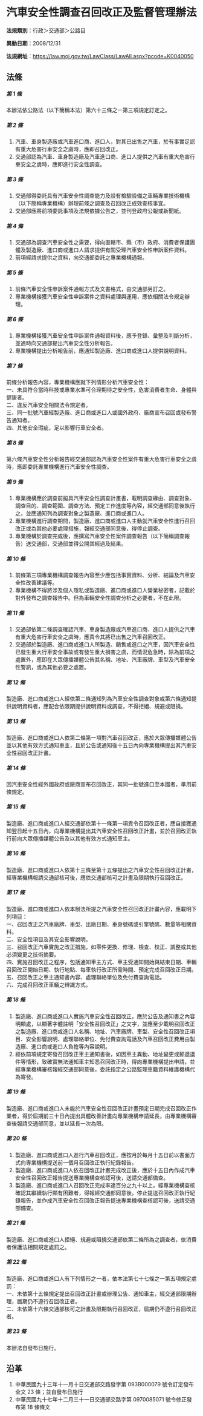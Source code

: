 # 汽車安全性調查召回改正及監督管理辦法


**法規類別**：行政＞交通部＞公路目

**異動日期**：2008/12/31  

**法規網址**：https://law.moj.gov.tw/LawClass/LawAll.aspx?pcode=K0040050



## 法條
##### 第 1 條
本辦法依公路法（以下簡稱本法）第六十三條之一第三項規定訂定之。

##### 第 2 條
1. 汽車、車身製造廠或汽車進口商、進口人，對其已出售之汽車，於有事實足認有重大危害行車安全之虞時，應即召回改正。
1. 交通部認為汽車、車身製造廠及汽車進口商、進口人提供之汽車有重大危害行車安全之虞時，應即進行安全性調查。

##### 第 3 條
1. 交通部得委託具有汽車安全性調查能力及設有檢驗設備之車輛專業技術機構（以下簡稱專業機構）辦理前條之調查及召回改正成效查核事宜。
1. 交通部應將前項委託事項及法規依據公告之，並刊登政府公報或新聞紙。

##### 第 4 條
1. 交通部為調查汽車安全性之需要，得向直轄市、縣（市）政府、消費者保護團體及製造廠、進口商或進口人請求提供有關受理汽車安全性申訴案件資料。
1. 前項經請求提供之資料，向交通部委託之專業機構通報。

##### 第 5 條
1. 前條汽車安全性申訴案件通報方式及文書格式，由交通部另訂之。
1. 專業機構接獲汽車安全性申訴案件之資料處理與運用，應依相關法令規定辦理。

##### 第 6 條
1. 專業機構接獲汽車安全性申訴案件通報資料後，應予登錄、彙整及判斷分析，並適時向交通部提出汽車安全性分析報告。
1. 專業機構提出分析報告前，應通知製造廠、進口商或進口人提供說明資料。

##### 第 7 條
前條分析報告內容，專業機構應就下列情形分析汽車安全性：  
一、未具符合當時科技或專業水準可合理期待之安全性，危害消費者生命、身體與健康者。  
二、違反汽車安全相關法令規定者。  
三、同一批號汽車經製造廠、進口商或進口人或國外政府、廠商宣布召回或發布警告通知者。  
四、其他安全瑕疵，足以影響行車安全者。

##### 第 8 條
第六條汽車安全性分析報告經交通部認為汽車安全性案件有重大危害行車安全之虞時，應即委託專業機構進行汽車安全性調查。

##### 第 9 條
1. 專業機構應於調查前擬具汽車安全性調查計畫書，載明調查緣由、調查對象、調查目的、調查範圍、調查方法、預定工作進度等內容，經交通部同意後執行之，並應通知列為調查對象之製造廠、進口商或進口人。
1. 專業機構進行調查期間，製造廠、進口商或進口人主動就汽車安全性進行召回改正或為其他必要處理措施，報經交通部同意後，得停止調查。
1. 專業機構於調查完成後，應撰寫汽車安全性案件調查報告（以下簡稱調查報告）送交通部，交通部並得公開其經過及結果。

##### 第 10 條
1. 前條第三項專業機構調查報告內容至少應包括事實資料、分析、結論及汽車安全性改善建議等。
1. 專業機構不得將涉及個人隱私或製造廠、進口商或進口人營業秘密者，記載於對外發布之調查報告中。但為車輛安全性調查分析之必要者，不在此限。

##### 第 11 條
1. 交通部依第二條調查確認汽車、車身製造廠或汽車進口商、進口人提供之汽車有重大危害行車安全之虞時，應責令其將已出售之汽車召回改正。
1. 交通部於製造廠、進口商或進口人所製造、銷售或進口之汽車，因汽車安全性已發生重大行車安全事故或有發生重大損害之虞，而情況危急時，除為前項之處置外，應即在大眾傳播媒體公告其名稱、地址、汽車廠牌、車型及汽車安全性警訊，或為其他必要之處置。

##### 第 12 條
製造廠、進口商或進口人經依第二條通知列為汽車安全性調查對象或第六條通知提供說明資料者，應配合依限期提供說明資料或調查，不得拒絕、規避或阻撓。

##### 第 13 條
製造廠、進口商或進口人依第二條第一項對汽車召回改正，應於大眾傳播媒體公告並以其他有效方式通知車主，且於公告或通知後十五日內向專業機構提出其汽車安全性召回改正計畫。

##### 第 14 條
因汽車安全性經外國政府或廠商宣布召回改正，其同一批號進口至本國者，準用前條規定。

##### 第 15 條
製造廠、進口商或進口人經交通部依第十一條第一項責令召回改正者，應自接獲通知翌日起十五日內，向專業機構提出其汽車安全性召回改正計畫，並於召回改正執行前向大眾傳播媒體公告及以其他有效方式通知車主。

##### 第 16 條
製造廠、進口商或進口人依第十三條至第十五條提出之汽車安全性召回改正計畫，經專業機構報請交通部核可後，應依交通部核可之計畫及限期執行召回改正。

##### 第 17 條
製造廠、進口商或進口人依本辦法所提之汽車安全性召回改正計畫內容，應載明下列項目：  
一、召回改正之汽車廠牌、車型、出廠日期、車身號碼或引擎號碼、數量等相關資料。  
二、安全性項目及其安全影響說明。  
三、召回改正汽車實施之改正措施，如零件更換、修理、檢查、校正、調整或其他必須變更之技術摘要。  
四、實施召回改正之程序，包括通知車主方式、車主受通知開始與結束日期、車輛召回改正開始日期、執行地點、每車執行改正所需時間、預定完成召回改正日期。  
五、召回改正之車主通知書內容、處理聯絡單位及免付費查詢電話。  
六、完成召回改正車輛之辨識方式。

##### 第 18 條
1. 製造廠、進口商或進口人實施汽車安全性召回改正，應於公告及通知書之內容明顯處，以顯著字體註明「安全性召回改正」之文字，並應至少載明召回改正之製造廠、進口商或進口人名稱、地址、汽車廠牌、車型、安全性召回改正項目、安全影響說明、處理聯絡單位、免付費查詢電話及汽車召回改正費用由製造廠、進口商或進口人負擔等內容說明。
1. 經依前項規定寄發召回改正車主通知書後，如因車主異動、地址變更或郵遞退件等情形，致確實無法通知車主知悉召回改正時，得向專業機構提出申請，並經專業機構審核報經交通部同意後，委託指定之公路監理車籍資料維護機構代為寄發。

##### 第 19 條
製造廠、進口商或進口人未能於汽車安全性召回改正計畫預定日期完成召回改正作業者，得於屆期前三十日內提出具體改善計畫向專業機構申請延長，由專業機構審查後報請交通部同意，並以延長一次為限。

##### 第 20 條
1. 製造廠、進口商或進口人進行汽車召回改正，應按月於每月十五日前以書面方式向專業機構提送前一個月召回改正執行紀錄報告。
1. 製造廠、進口商或進口人依召回改正計畫完成改正後，應於十五日內作成汽車安全性召回改正報告提送專業機構查核認可後，送請交通部備查。
1. 製造廠、進口商或進口人召回改正完成率達百分之九十以上，經專業機構查核確認其繼續執行顯有困難者，得報經交通部同意後，停止提送召回改正執行紀錄報告，並作成汽車安全性召回改正報告提送專業機構查核認可後，送請交通部備查。

##### 第 21 條
製造廠、進口商或進口人拒絕、規避或阻撓交通部依第二條所為之調查者，依消費者保護法相關規定處罰之。

##### 第 22 條
製造廠、進口商或進口人有下列情形之一者，依本法第七十七條之一第五項規定處罰：  
一、未依第十五條規定提出召回改正計畫或辦理公告、通知車主，經交通部限期辦理，屆期仍不遵行召回改正者。  
二、未依第十六條交通部核可之計畫及限期執行召回改正，屆期仍不遵行召回改正者。

##### 第 23 條
本辦法自發布日施行。

## 沿革
1. 中華民國九十三年十一月十日交通部交路發字第 093B000079 號令訂定發布全文 23 條；並自發布日施行
1. 中華民國九十七年十二月三十一日交通部交路字第 0970085071 號令修正發布第 18 條條文  

